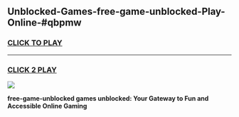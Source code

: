 
## Unblocked-Games-free-game-unblocked-Play-Online-#qbpmw
<h3>
<a href="https://premium.freeplayer.one?title=free-game-unblocked&ref=27F">CLICK TO PLAY</a></h3>
<hr>

<h3>
<a href="https://premium.freeplayer.one?title=free-game-unblocked&ref=27F">CLICK 2 PLAY</a>
  
</h3>

<a href="https://premium.freeplayer.one?title=free-game-unblocked&ref=27F"><img src="https://clearcache.store/games.png"></a>


**free-game-unblocked games unblocked: Your Gateway to Fun and Accessible Online Gaming**
